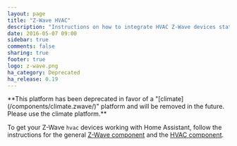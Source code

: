 ```yaml
---
layout: page
title: "Z-Wave HVAC"
description: "Instructions on how to integrate HVAC Z-Wave devices status with Home Assistant."
date: 2016-05-07 09:00
sidebar: true
comments: false
sharing: true
footer: true
logo: z-wave.png
ha_category: Deprecated
ha_release: 0.19
---
```


<p class='note warning'>
**This platform has been deprecated in favor of a "[climate](/components/climate.zwave/)" platform and will be removed in the future. Please use the climate platform.**
</p>

To get your Z-Wave `hvac` devices working with Home Assistant, follow the instructions for the general [Z-Wave component](/components/zwave/) and the [HVAC component](/components/hvac/).
